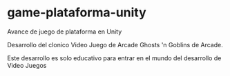 # game-plataforma-unity
Avance de juego de plataforma en Unity

Desarrollo del clonico Video Juego de Arcade Ghosts 'n Goblins de Arcade.

Este desarrollo es solo educativo para entrar en el mundo del desarrollo de Video Juegos
